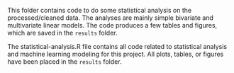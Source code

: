 This folder contains code to do some statistical analysis on the processed/cleaned data.
The analyses are mainly simple bivariate and multivariate linear models.
The code produces a few tables and figures, which are saved in the `results` folder.

The statistical-analysis.R file contains all code related to statistical analysis and machine learning modeling for this project. All plots, tables, or figures have been placed in the `results` folder. 
